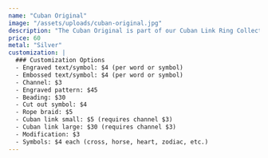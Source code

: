 ```yaml
---
name: "Cuban Original"
image: "/assets/uploads/cuban-original.jpg"
description: "The Cuban Original is part of our Cuban Link Ring Collection. Base silver band with customizable options."
price: 60
metal: "Silver"
customization: |
  ### Customization Options
  - Engraved text/symbol: $4 (per word or symbol)
  - Embossed text/symbol: $4 (per word or symbol)
  - Channel: $3
  - Engraved pattern: $45
  - Beading: $30
  - Cut out symbol: $4
  - Rope braid: $5
  - Cuban link small: $5 (requires channel $3)
  - Cuban link large: $30 (requires channel $3)
  - Modification: $3
  - Symbols: $4 each (cross, horse, heart, zodiac, etc.)
---
```

